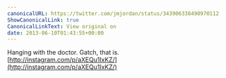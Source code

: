 ```yaml
---
canonicalURL: https://twitter.com/jmjordan/status/343906338490970112
ShowCanonicalLink: true
CanonicalLinkText: View original on
date: 2013-06-10T01:43:55+00:00
---
```

Hanging with the doctor. Gatch, that is. [http://instagram.com/p/aXEQu1IxKZ/](http://instagram.com/p/aXEQu1IxKZ/)
